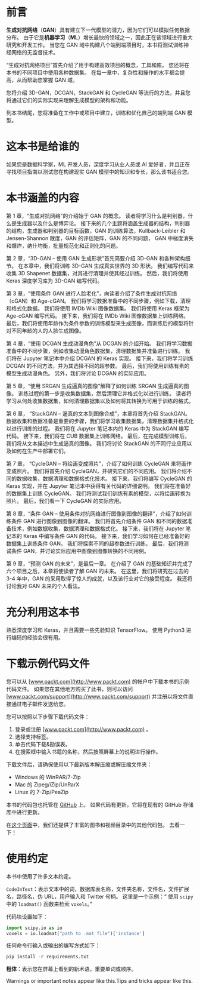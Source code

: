 

# 前言



**生成对抗网络**（**GAN**）具有建立下一代模型的潜力，因为它们可以模拟任何数据分布。 由于它是**机器学习**（**ML**）增长最快的领域之一，因此正在该领域进行重大研究和开发工作。 当您在 GAN 域中构建八个端到端项目时，本书将测试训练神经网络的无监督技术。

“生成对抗网络项目”首先介绍了用于构建高效项目的概念，工具和库。 您还将在本书的不同项目中使用各种数据集。 在每一章中，复杂性和操作的水平都会提高，从而帮助您掌握 GAN 域。

您将介绍 3D-GAN，DCGAN，StackGAN 和 CycleGAN 等流行的方法，并且您将通过它们的实际实现来理解生成模型的架构和功能。

到本书结尾，您将准备在工作中或项目中建立，训练和优化自己的端到端 GAN 模型。





# 这本书是给谁的



如果您是数据科学家，ML 开发人员，深度学习从业人员或 AI 爱好者，并且正在寻找项目指南以测试您在构建现实 GAN 模型中的知识和专长，那么该书适合您。





# 本书涵盖的内容



第 1 章，“生成对抗网络”的介绍始于 GAN 的概念。 读者将学习什么是判别器，什么是生成器以及什么是博弈论。 接下来的几个主题将涵盖生成器的结构，判别器的结构，生成器和判别器的目标函数，GAN 的训练算法，Kullback-Leibler 和 Jensen-Shannon 散度，GAN 的评估矩阵，GAN 的不同问题， GAN 中梯度消失和爆炸，纳什均衡，批量规范化和正则化的问题。

第 2 章，“3D-GAN – 使用 GAN 生成形状”首先简要介绍 3D-GAN 和各种架构细节。 在本章中，我们将训练 3D-GAN 生成真实世界的 3D 形状。 我们编写代码来收集 3D Shapenet 数据集，对其进行清理并使其经过训练。 然后，我们将使用 Keras 深度学习库为 3D-GAN 编写代码。

第 3 章，“使用条件 GAN 进行人脸老化”，向读者介绍了条件生成对抗网络（cGAN）和 Age-cGAN。 我们将学习数据准备中的不同步骤，例如下载，清理和格式化数据。 我们将使用 IMDb Wiki 图像数据集。 我们将使用 Keras 框架为 Age-cGAN 编写代码。 接下来，我们将在 IMDb Wiki 图像数据集上训练网络。 最后，我们将使用年龄作为条件参数的训练模型来生成图像，而训练后的模型将针对不同年龄的人的人脸生成图像。

第 4 章，“使用 DCGAN 生成动漫角色”从 DCGAN 的介绍开始。 我们将学习数据准备中的不同步骤，例如收集动漫角色数据集，清理数据集并准备进行训练。 我们将在 Jupyter 笔记本中介绍 DCGAN 的 Keras 实现。 接下来，我们将学习训练 DCGAN 的不同方法，并为其选择不同的超参数。 最后，我们将使用训练有素的模型生成动漫角色。 另外，我们将讨论 DCGAN 的实际应用。

第 5 章，“使用 SRGAN 生成逼真的图像”解释了如何训练 SRGAN 生成逼真的图像。 训练过程的第一步是收集数据集，然后清理它并格式化以进行训练。 读者将学习从何处收集数据集，如何清理数据集以及如何将其转换为可用于训练的格式。

第 6 章， “StackGAN – 逼真的文本到图像合成”，本章将首先介绍 StackGAN。 数据收集和数据准备是重要的步骤，我们将学习收集数据集，清理数据集并格式化以进行训练的过程。 我们将在 Jupyter 笔记本内的 Keras 中为 StackGAN 编写代码。 接下来，我们将在 CUB 数据集上训练网络。 最后，在完成模型训练后，我们将从文本描述中生成逼真的图像。 我们将讨论 StackGAN 的不同行业应用以及如何在生产中部署它们。

第 7 章， “CycleGAN – 将绘画变成照片”，介绍了如何训练 CycleGAN 来将画作变成照片。 我们将首先介绍 CycleGAN，并研究它们的不同应用。 我们将介绍不同的数据收集，数据清理和数据格式化技术。 接下来，我们将编写 CycleGAN 的 Keras 实现，并在 Jupyter 笔记本中获得有关代码的详细说明。 我们将在准备好的数据集上训练 CycleGAN。 我们将测试我们训练有素的模型，以将绘画转换为照片。 最后，我们看一下 CycleGAN 的实际应用。

第 8 章，“条件 GAN – 使用条件对抗网络进行图像到图像的翻译”，介绍了如何训练条件 GAN 进行图像到图像的翻译。 我们将首先介绍条件 GAN 和不同的数据准备技术，例如数据收集，数据清理和数据格式化。 接下来，我们将在 Jupyter 笔记本的 Keras 中编写条件 GAN 的代码。 接下来，我们学习如何在已经准备好的数据集上训练条件 GAN。 我们将探索不同的超参数进行训练。 最后，我们将测试条件 GAN，并讨论实际应用中图像到图像转换的不同用例。

第 9 章，“预测 GAN 的未来”，是最后一章。 在介绍了 GAN 的基础知识并完成了六个项目之后，本章将使读者了解 GAN 的未来。 在这里，我们将研究在过去的 3-4 年中，GAN 的采用取得了惊人的成就，以及该行业对它的接受程度。 我还将讨论我对 GAN 未来的个人看法。





# 充分利用这本书



熟悉深度学习和 Keras，并且需要一些先验知识 TensorFlow。 使用 Python3 进行编码的经验会很有用。





# 下载示例代码文件



您可以从 [www.packt.com](http://www.packt.com) 的帐户中下载本书的示例代码文件。 如果您在其他地方购买了此书，则可以访问 [www.packt.com/support](http://www.packt.com/support) 并注册以将文件直接通过电子邮件发送给您。

您可以按照以下步骤下载代码文件：

1.  登录或注册 [www.packt.com](http://www.packt.com) 。
2.  选择支持标签。
3.  单击代码下载&勘误表。
4.  在搜索框中输入书籍的名称，然后按照屏幕上的说明进行操作。

下载文件后，请确保使用以下最新版本解压缩或解压缩文件夹：

*   Windows 的 WinRAR/7-Zip
*   Mac 的 Zipeg/iZip/UnRarX
*   Linux 的 7-Zip/PeaZip

本书的代码包也托管在 [GitHub](https://github.com/PacktPublishing/Generative-Adversarial-Networks-Projects) 上。 如果代码有更新，它将在现有的 GitHub 存储库中进行更新。

在[这个页面](https://github.com/PacktPublishing/)中，我们还提供了丰富的图书和视频目录中的其他代码包。 去看一下！





# 使用约定



本书中使用了许多文本约定。

`CodeInText`：表示文本中的词，数据库表名称，文件夹名称，文件名，文件扩展名，路径名，伪 URL，用户输入和 Twitter 句柄。 这里是一个示例：“ 使用 `scipy` 中的 `loadmat()` 函数来检索 `voxels`。”

代码块设置如下：

```py
import scipy.io as io
voxels = io.loadmat("path to .mat file")['instance']
```

任何命令行输入或输出的编写方式如下：

```py
pip install -r requirements.txt
```

**粗体**：表示您在屏幕上看到的新术语，重要单词或顺序。

Warnings or important notes appear like this.Tips and tricks appear like this.
